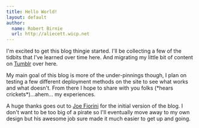 ```yaml
---
title: Hello World!
layout: default
author:
  name: Robert Birnie
  url: http://aliecett.wicp.net
---
```


I'm excited to get this blog thingie started. I'll be collecting a few of the tidbits that I've learned over time here. And migrating my little bit of content on [Tumblr](http://rbirnie.tumblr.com/) over here.

My main goal of this blog is more of the under-pinnings though, I plan on testing a few different deployment methods on the site to see what works and what doesn't. From there I hope to share with you folks (\*hears crickets\*)...ahem... my experiences.

A huge thanks goes out to [Joe Fiorini](http://www.userobsessed.net/) for the initial version of the blog. I don't want to be too big of a pirate so I'll eventually move away to my own design but his awesome job sure made it much easier to get up and going. 
